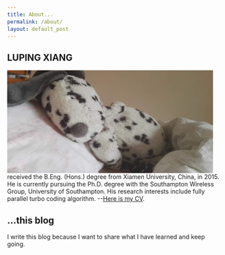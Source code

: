 ```yaml
---
title: About...
permalink: /about/
layout: default_post
---
```


## LUPING XIANG #
<img width="480" height="240" id="_x0000_i1025" src="cute.jpg" alt="luping" align="middle">
received the B.Eng. (Hons.) degree from Xiamen University, China, in 2015. 
He is currently pursuing the Ph.D. degree with the Southampton Wireless Group, University of
Southampton. His research interests include fully parallel turbo coding algorithm.
--<a href="luping-CV.pdf">Here is my CV</a>.

## ...this blog #

I write this blog because I want to share what I have learned and keep going.

